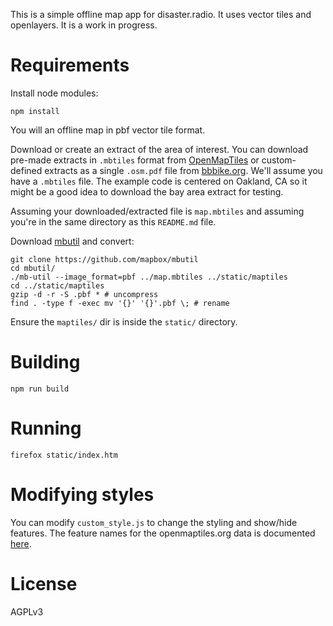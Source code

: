 
This is a simple offline map app for disaster.radio. It uses vector tiles and openlayers. It is a work in progress.

# Requirements

Install node modules:

```
npm install
```

You will an offline map in pbf vector tile format.

Download or create an extract of the area of interest. You can download pre-made extracts in `.mbtiles` format from [OpenMapTiles](https://openmaptiles.com/downloads/planet/) or custom-defined extracts as a single `.osm.pdf` file from [bbbike.org](https://extract.bbbike.org/). We'll assume you have a `.mbtiles` file. The example code is centered on Oakland, CA so it might be a good idea to download the bay area extract for testing.

Assuming your downloaded/extracted file is `map.mbtiles` and assuming you're in the same directory as this `README.md` file.

Download [mbutil](https://github.com/mapbox/mbutil) and convert:

```
git clone https://github.com/mapbox/mbutil
cd mbutil/
./mb-util --image_format=pbf ../map.mbtiles ../static/maptiles
cd ../static/maptiles
gzip -d -r -S .pbf * # uncompress
find . -type f -exec mv '{}' '{}'.pbf \; # rename
```

Ensure the `maptiles/` dir is inside the `static/` directory.

# Building

```
npm run build
```

# Running

```
firefox static/index.htm
```

# Modifying styles

You can modify `custom_style.js` to change the styling and show/hide features. The feature names for the openmaptiles.org data is documented [here](https://openmaptiles.org/schema/).

# License

AGPLv3